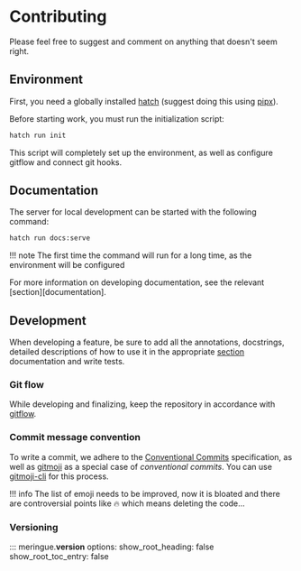 # Contributing

Please feel free to suggest and comment on anything that doesn't seem right.


## Environment

First, you need a globally installed [hatch](https://hatch.pypa.io/) (suggest doing this using [pipx](https://github.com/pypa/pipx)).

Before starting work, you must run the initialization script:

```bash
hatch run init
```

This script will completely set up the environment, as well as configure gitflow and connect git hooks.


## Documentation

The server for local development can be started with the following command:

```bash
hatch run docs:serve
```

!!! note
	The first time the command will run for a long time, as the environment will be configured

For more information on developing documentation, see the relevant [section][documentation].


## Development

When developing a feature, be sure to add all the annotations, docstrings, detailed descriptions of how to use it in the appropriate [section](../../usage) documentation and write tests.


### Git flow

While developing and finalizing, keep the repository in accordance with [gitflow](https://github.com/petervanderdoes/gitflow-avh).


### Commit message convention

To write a commit, we adhere to the [Conventional Commits](https://www.conventionalcommits.org/en/v1.0.0/) specification, as well as [gitmoji](https://gitmoji.dev/) as a special case of _conventional commits_. You can use [gitmoji-cli](https://github.com/carloscuesta/gitmoji-cli) for this process.

!!! info
	The list of emoji needs to be improved, now it is bloated and there are controversial points like :fire: which means deleting the code...


### Versioning

::: meringue.__version__
    options:
      show_root_heading: false
      show_root_toc_entry: false

